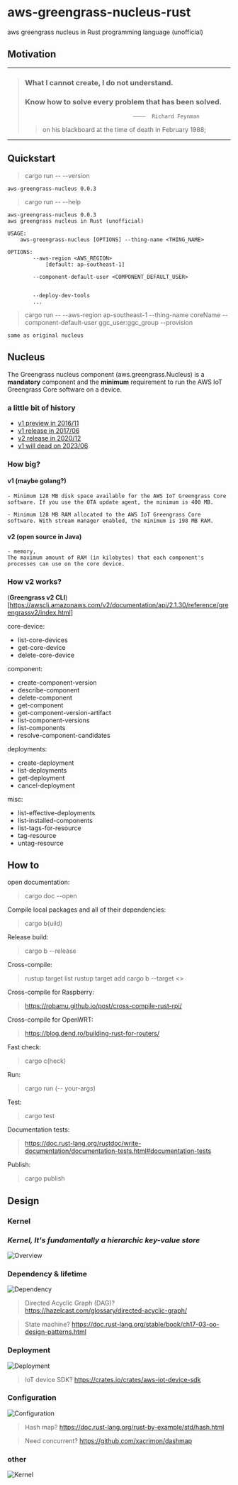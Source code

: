 # aws-greengrass-nucleus-rust
aws greengrass nucleus in Rust programming language (unofficial)


## Motivation
---
> ### What I cannot create, I do not understand.
>
> ### Know how to solve every problem that has been solved. 
>
>                                       ————  Richard Feynman 
>> on his blackboard at the time of death in February 1988; 
>>

---

## Quickstart
> cargo run -- --version
``` 
aws-greengrass-nucleus 0.0.3
```

> cargo run -- --help
```
aws-greengrass-nucleus 0.0.3
aws greengrass nucleus in Rust (unofficial)

USAGE:
    aws-greengrass-nucleus [OPTIONS] --thing-name <THING_NAME>

OPTIONS:
        --aws-region <AWS_REGION>
            [default: ap-southeast-1]

        --component-default-user <COMPONENT_DEFAULT_USER>
            

        --deploy-dev-tools
        ...
```

> cargo run -- --aws-region ap-southeast-1 --thing-name coreName  --component-default-user ggc_user:ggc_group --provision
>
```
same as original nucleus
```

## Nucleus
The Greengrass nucleus component (aws.greengrass.Nucleus) is a **mandatory** component and the **minimum** requirement to run the AWS IoT Greengrass Core software on a device. 

### a little bit of history

- [v1 preview in 2016/11](https://aws.amazon.com/about-aws/whats-new/2016/11/announcing-aws-greengrass-now-in-limited-preview/)
- [v1 release in 2017/06](https://aws.amazon.com/about-aws/whats-new/2017/06/aws-greengrass-is-now-generally-available/)
- [v2 release in 2020/12](https://www.youtube.com/watch?v=fBNG8OglRZQ)
- [v1 will dead on 2023/06](https://docs.aws.amazon.com/greengrass/v1/developerguide/what-is-gg.html)

### How big?
#### v1 (maybe golang?)
    - Minimum 128 MB disk space available for the AWS IoT Greengrass Core software. If you use the OTA update agent, the minimum is 400 MB.

    - Minimum 128 MB RAM allocated to the AWS IoT Greengrass Core software. With stream manager enabled, the minimum is 198 MB RAM.

#### v2 (open source in Java)
    - memory,
    The maximum amount of RAM (in kilobytes) that each component's processes can use on the core device.

### How v2 works?
(**Greengrass v2 CLI**)[https://awscli.amazonaws.com/v2/documentation/api/2.1.30/reference/greengrassv2/index.html]

core-device:
- list-core-devices
- get-core-device
- delete-core-device

component:
- create-component-version
- describe-component
- delete-component
- get-component
- get-component-version-artifact
- list-component-versions
- list-components
- resolve-component-candidates

deployments:
- create-deployment
- list-deployments
- get-deployment
- cancel-deployment

misc:
- list-effective-deployments
- list-installed-components
- list-tags-for-resource
- tag-resource
- untag-resource

## How to

open documentation:
> cargo doc --open

Compile local packages and all of their dependencies:
> cargo b(uild)

Release build:
> cargo b --release

Cross-compile:
> rustup target list
> rustup target add <arch->
> cargo b --target <>

Cross-compile for Raspberry:
> https://robamu.github.io/post/cross-compile-rust-rpi/


Cross-compile for OpenWRT:
> https://blog.dend.ro/building-rust-for-routers/

Fast check:
> cargo c(heck)

Run:
> cargo run (-- your-args)

Test:
> cargo test

Documentation tests:
> https://doc.rust-lang.org/rustdoc/write-documentation/documentation-tests.html#documentation-tests

Publish:
> cargo publish

## Design

### Kernel
### *Kernel, It's fundamentally a hierarchic key-value store*
![Overview](/docs/images/Overview.jpg)
### Dependency & lifetime
![Dependency](/docs/images/DependencyStateTime.png)

> Directed Acyclic Graph (DAG)?
> https://hazelcast.com/glossary/directed-acyclic-graph/

> State machine?
> https://doc.rust-lang.org/stable/book/ch17-03-oo-design-patterns.html

### Deployment
![Deployment](/docs/images/IotJobsDeployment.png)
> IoT device SDK?
> https://crates.io/crates/aws-iot-device-sdk
### Configuration
![Configuration](/docs/images/ConfigurationTree.png)
> Hash map?
> https://doc.rust-lang.org/rust-by-example/std/hash.html

> Need concurrent?
> https://github.com/xacrimon/dashmap
### other
![Kernel](/docs/images/KernelTLogInit.png)